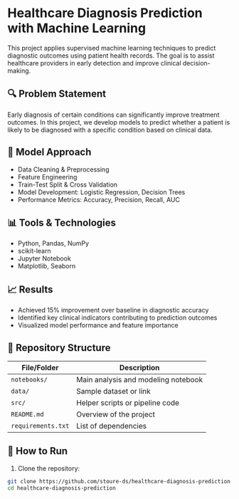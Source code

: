 # Healthcare Diagnosis Prediction with Machine Learning

This project applies supervised machine learning techniques to predict diagnostic outcomes using patient health records. The goal is to assist healthcare providers in early detection and improve clinical decision-making.

## 🔍 Problem Statement
Early diagnosis of certain conditions can significantly improve treatment outcomes. In this project, we develop models to predict whether a patient is likely to be diagnosed with a specific condition based on clinical data.

## 🧠 Model Approach
- Data Cleaning & Preprocessing  
- Feature Engineering  
- Train-Test Split & Cross Validation  
- Model Development: Logistic Regression, Decision Trees  
- Performance Metrics: Accuracy, Precision, Recall, AUC

## 📊 Tools & Technologies
- Python, Pandas, NumPy  
- scikit-learn  
- Jupyter Notebook  
- Matplotlib, Seaborn

## 📈 Results
- Achieved 15% improvement over baseline in diagnostic accuracy  
- Identified key clinical indicators contributing to prediction outcomes  
- Visualized model performance and feature importance

## 📁 Repository Structure
| File/Folder | Description |
|-------------|-------------|
| `notebooks/` | Main analysis and modeling notebook |
| `data/` | Sample dataset or link |
| `src/` | Helper scripts or pipeline code |
| `README.md` | Overview of the project |
| `requirements.txt` | List of dependencies |

## 🚀 How to Run
1. Clone the repository:
```bash
git clone https://github.com/stoure-ds/healthcare-diagnosis-prediction.git
cd healthcare-diagnosis-prediction